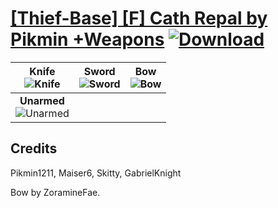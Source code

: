 # [\[Thief-Base\] \[F\] Cath Repal by Pikmin +Weapons](https://git.io/JDU7X) [![Download](https://img.shields.io/badge/Download--red?style=social&logo=github)](https://git.io/JDU71)

| <b>Knife</b><br/><img alt="Knife" src="https://git.io/JDU7K"/> | <b>Sword</b><br/><img alt="Sword" src="https://git.io/JDU7w"/> | <b>Bow</b><br/><img alt="Bow" src="https://git.io/JDU7o"/> |
| :---: | :---: | :---: |
| <b>Unarmed</b><br/><img alt="Unarmed" src="https://git.io/JDU76"/> |

## Credits

Pikmin1211, Maiser6, Skitty, GabrielKnight

Bow by ZoramineFae.

